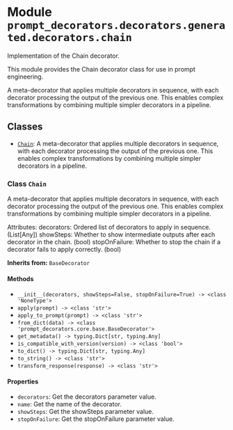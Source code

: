 # Module `prompt_decorators.decorators.generated.decorators.chain`

Implementation of the Chain decorator.

This module provides the Chain decorator class for use in prompt engineering.

A meta-decorator that applies multiple decorators in sequence, with each decorator processing the output of the previous one. This enables complex transformations by combining multiple simpler decorators in a pipeline.

## Classes

- [`Chain`](#class-chain): A meta-decorator that applies multiple decorators in sequence, with each decorator processing the output of the previous one. This enables complex transformations by combining multiple simpler decorators in a pipeline.

### Class `Chain`

A meta-decorator that applies multiple decorators in sequence, with each decorator processing the output of the previous one. This enables complex transformations by combining multiple simpler decorators in a pipeline.

Attributes:
    decorators: Ordered list of decorators to apply in sequence. (List[Any])
    showSteps: Whether to show intermediate outputs after each decorator in the chain. (bool)
    stopOnFailure: Whether to stop the chain if a decorator fails to apply correctly. (bool)

**Inherits from:** `BaseDecorator`

#### Methods

- `__init__(decorators, showSteps=False, stopOnFailure=True) -> <class 'NoneType'>`
- `apply(prompt) -> <class 'str'>`
- `apply_to_prompt(prompt) -> <class 'str'>`
- `from_dict(data) -> <class 'prompt_decorators.core.base.BaseDecorator'>`
- `get_metadata() -> typing.Dict[str, typing.Any]`
- `is_compatible_with_version(version) -> <class 'bool'>`
- `to_dict() -> typing.Dict[str, typing.Any]`
- `to_string() -> <class 'str'>`
- `transform_response(response) -> <class 'str'>`
#### Properties

- `decorators`: Get the decorators parameter value.
- `name`: Get the name of the decorator.
- `showSteps`: Get the showSteps parameter value.
- `stopOnFailure`: Get the stopOnFailure parameter value.

